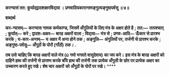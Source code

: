 **करन्यासं तत: कुर्याद्द्वादशाक्षरविद्यया ।** **प्रणवादियकारान्तमङ्गुल्यङ्गुष्ठपर्वसु ॥ ७॥** 

**शब्दार्थ** 

**कर-न्यासम्—** **करन्यास नामक कर्मकाण्ड, जिसमें अँगुलियों के लिए मंत्र के अक्षर होते है** **; तत:—** **तत्पश्चात्** **; कुर्यात्—** **करे** **; द्वादश-अक्षर—** **बारह अक्षरों वाला** **; विद्यया—** **मंत्र से** **; प्रणव-आदि—** **ऊँकार से प्रारश्भ करके** **; य-कार-अन्तम्—** **य** **अक्षर में अन्त होने तक** **; अङ्गुलि—** **अंगुलियों पर, तर्जनी से प्रारश्भ करके** **; अङ्गुष्ठ-पर्वसु—** **अँगूठों के पोरों (गाँठों) तक।** **.** 

**तब उसे चाहिए कि बारह अक्षरों वाले मंत्र (ú नमो भगवते वासुदेवाय) का जप करे।** **इस मंत्र के बारह अक्षरों को दाहिने हाथ की तर्जनी से प्रारश्भ करके बाँये हाथ की तर्जनी** **तक प्रत्येक अँगुली के छोर पर प्रत्येक अक्षर का उच्चारण करते हुए रखे। शेष चार अक्षरों** **को अँगूठों के पोरों पर रखे।** **** 